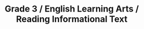 ---
title: "Grade 3 / English Learning Arts / Reading Informational Text"
subject: "ela"
grade: "3"
area: "rit"
next_steps:
  - instructions: "Read articles with your student and discuss the main ideas and supporting details. Help your student to find clues (like charts, key words, or pictures) to clarify information. Ask your student questions about the text, including questions about the author’s point of view."
  - instructions: "Read articles with your student and ask him or her to determine the main ideas and supporting details. Ask your student to use clues (such as charts, key words, or pictures) to clarify information. Ask questions about the key ideas and direct your student to support his or her answers with details from the text."
  - instructions: "Read articles with your student and ask him or her to make connections between concepts, points of view, or events. Discuss the similarities and differences between two articles about the same topic. Ask your student to use clues to clarify information and to support all answers with details from the texts."
---